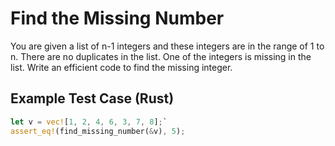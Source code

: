 # Find the Missing Number

You are given a list of n-1 integers and these integers are in the range of 1 to n. There are no duplicates in the list. One of the integers is missing in the list. Write an efficient code to find the missing integer.

## Example Test Case (Rust)

```rust 
let v = vec![1, 2, 4, 6, 3, 7, 8];`
assert_eq!(find_missing_number(&v), 5);
```

